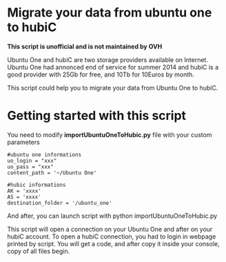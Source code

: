 Migrate your data from ubuntu one to hubiC
==================

**This script is unofficial and is not maintained by OVH**


Ubuntu One and hubiC are two storage providers available on Internet.
Ubuntu One had annonced end of service for summer 2014 and hubiC is a good provider with 25Gb for free, and 10Tb for 10Euros by month. 

This script could help you to migrate your data from Ubuntu One to hubiC.

# Getting started with this script

You need to modify **importUbuntuOneToHubic.py** file with your custom parameters

    #ubuntu one informations
    uo_login = "xxx"
    uo_pass = "xxx"
    content_path = '~/Ubuntu One'
    
    #hubic informations
    AK = 'xxxx'
    AS = 'xxxx'
    destination_folder = '/ubuntu_one'

And after, you can launch script with
    python importUbuntuOneToHubic.py

This script will open a connection on your Ubuntu One and after on your hubiC account. To open a hubiC connection, you had to login in webpage printed by script. You will get a code, and after copy it inside your console, copy of all files begin.

